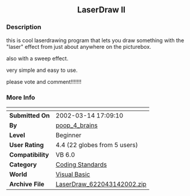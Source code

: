 ﻿<div align="center">

## LaserDraw II


</div>

### Description

this is cool laserdrawing program that lets you draw something with the "laser" effect from just about anywhere on the picturebox.

also with a sweep effect.

very simple and easy to use.

please vote and comment!!!!!!!
 
### More Info
 


<span>             |<span>
---                |---
**Submitted On**   |2002-03-14 17:09:10
**By**             |[poop\_4\_brains](https://github.com/Planet-Source-Code/PSCIndex/blob/master/ByAuthor/poop-4-brains.md)
**Level**          |Beginner
**User Rating**    |4.4 (22 globes from 5 users)
**Compatibility**  |VB 6\.0
**Category**       |[Coding Standards](https://github.com/Planet-Source-Code/PSCIndex/blob/master/ByCategory/coding-standards__1-43.md)
**World**          |[Visual Basic](https://github.com/Planet-Source-Code/PSCIndex/blob/master/ByWorld/visual-basic.md)
**Archive File**   |[LaserDraw\_622043142002\.zip](https://github.com/Planet-Source-Code/poop-4-brains-laserdraw-ii__1-32688/archive/master.zip)








